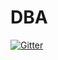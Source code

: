 # DBA

[![Gitter](https://badges.gitter.im/administracion_base_de_datos/Lobby.svg)](https://gitter.im/administracion_base_de_datos/Lobby?utm_source=badge&utm_medium=badge&utm_campaign=pr-badge&utm_content=badge)